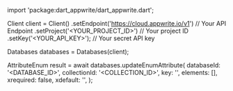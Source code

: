 import 'package:dart_appwrite/dart_appwrite.dart';

Client client = Client()
    .setEndpoint('https://cloud.appwrite.io/v1') // Your API Endpoint
    .setProject('&lt;YOUR_PROJECT_ID&gt;') // Your project ID
    .setKey('&lt;YOUR_API_KEY&gt;'); // Your secret API key

Databases databases = Databases(client);

AttributeEnum result = await databases.updateEnumAttribute(
    databaseId: '<DATABASE_ID>',
    collectionId: '<COLLECTION_ID>',
    key: '',
    elements: [],
    xrequired: false,
    xdefault: '<DEFAULT>',
);
